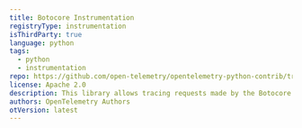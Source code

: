 ```yaml
---
title: Botocore Instrumentation
registryType: instrumentation
isThirdParty: true
language: python
tags:
  - python
  - instrumentation
repo: https://github.com/open-telemetry/opentelemetry-python-contrib/tree/master/instrumentation/opentelemetry-instrumentation-botocore
license: Apache 2.0
description: This library allows tracing requests made by the Botocore library.
authors: OpenTelemetry Authors
otVersion: latest
---
```

